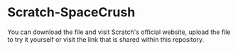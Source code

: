 # Scratch-SpaceCrush
You can download the file and visit Scratch's official website, upload the file to try it yourself or visit the link that is shared within this repository.

